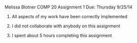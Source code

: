 Melissa Blotner
COMP 20
Assignment 1
Due: Thursday 9/25/14

1. All aspects of my work have been correctly implemented

2. I did not collaborate with anybody on this assignment

3. I spent about 5 hours completing this assignment

